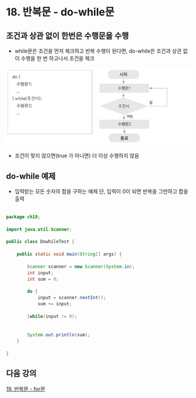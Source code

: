# 18. 반복문 - do-while문

## 조건과 상관 없이 한번은 수행문을 수행

- while문은 조건을 먼저 체크하고 반복 수행이 된다면, do-while은 조건과 상관 없이 수행을 한 번 하고나서 조건을 체크

![dowhile](./img/dowhile.png)

- 조건이 맞지 않으면(true 가 아니면) 더 이상 수행하지 않음


## do-while 예제

- 입력받는 모든 숫자의 합을 구하는 예제 단, 입력이 0이 되면 반복을 그만하고 합을 출력

```java

package ch18;

import java.util.Scanner;

public class DowhileTest {

	public static void main(String[] args) {

		Scanner scanner = new Scanner(System.in);
		int input; 
		int sum = 0;

		do {
			input = scanner.nextInt();
			sum += input;
			
		}while(input != 0);

			
		System.out.println(sum);
	}

}

```
## 다음 강의
[19. 반복문 - for문](https://gitlab.com/easyspubjava/javacoursework/-/blob/master/Chapter1/01-19/README.md)
